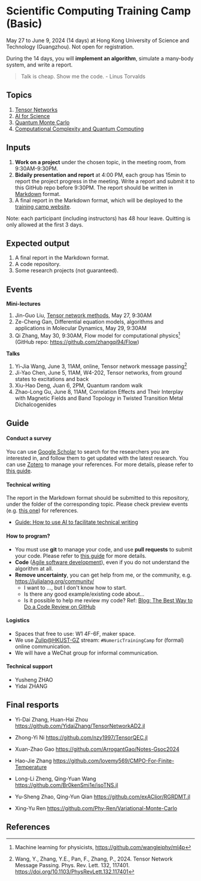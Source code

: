 # Scientific Computing Training Camp (Basic)
May 27 to June 9, 2024 (14 days) at Hong Kong University of Science and Technology (Guangzhou). Not open for registration.

During the 14 days, you will **implement an algorithm**, simulate a many-body system, and write a report.

> Talk is cheap. Show me the code. - Linus Torvalds

## Topics
1. [Tensor Networks](1.tensor-networks/)
2. [AI for Science](2.ai4science/)
3. [Quantum Monte Carlo](3.quantum-monte-carlo/)
4. [Computational Complexity and Quantum Computing](4.computational-complexity/)

## Inputs
1. **Work on a project** under the chosen topic, in the meeting room, from 9:30AM-9:30PM.
2. **Bidaily presentation and report** at 4:00 PM, each group has 15min to report the project progress in the meeting. Write a report and submit it to this GitHub repo before 9:30PM. The report should be written in [Markdown](https://markdownguide.org/) format.
3. A final report in the Markdown format, which will be deployed to the [training camp website](https://codingthrust.github.io/trainingcamp/).

Note: each participant (including instructors) has 48 hour leave. Quitting is only allowed at the first 3 days.

## Expected output
1. A final report in the Markdown format.
2. A code repository.
3. Some research projects (not guaranteed).

## Events
**Mini-lectures**
1. Jin-Guo Liu, [Tensor network methods](./1.tensor-networks/tutorial/tensornetwork.md), May 27, 9:30AM
2. Ze-Cheng Gan, Differential equation models, algorithms and applications in Molecular Dynamics, May 29, 9:30AM
3. Qi Zhang, May 30, 9:30AM, Flow model for computational physics[^ml4p] (GitHub repo: https://github.com/zhangqi94/Flow)

**Talks**
1. Yi-Jia Wang, June 3, 11AM, online, Tensor network message passing[^Wang2024]
3. Ji-Yao Chen, June 5, 11AM, W4-202, Tensor networks, from ground states to excitations and back
2. Xiu-Hao Deng, Juan 6, 2PM, Quantum random walk
4. Zhao-Long Gu, June 8, 11AM, Correlation Effects and Their Interplay with Magnetic Fields and Band Topology in Twisted Transition Metal Dichalcogenides

## Guide
#### Conduct a survey
You can use [Google Scholar](https://scholar.google.com/) to search for the researchers you are interested in, and follow them to get updated with the latest research. You can use [Zotero](https://www.zotero.org/) to manage your references. For more details, please refer to [this guide](0.intro/guides/conduct-survey.md).
#### Technical writing
The report in the Markdown format should be submitted to this repository, under the folder of the corresponding topic. Please check preview events (e.g. [this one](https://code.hkust-gz.edu.cn/jinguoliu/rydbergtrainingmaterials/-/tree/main/2.error-correction/reports?ref_type=heads)) for references.

- [Guide: How to use AI to facilitate technical writing](0.intro/toolkit.md)

#### How to program?

- You must use **git** to manage your code, and use **pull requests** to submit your code. Please refer to [this guide](https://book.jinguo-group.science/stable/chap1/git/) for more details.
- **Code** ([Agile software development](https://en.wikipedia.org/wiki/Agile_software_development)), even if you do not understand the algorithm at all.
- **Remove uncertainty**, you can get help from me, or the community, e.g. https://julialang.org/community/
  - I want to ..., but I don't know how to start.
  - Is there any good example/existing code about...
  - Is it possible to help me review my code? Ref: [Blog: The Best Way to Do a Code Review on GitHub](https://linearb.io/blog/code-review-on-github)

#### Logistics

- Spaces that free to use: W1 4F-6F, maker space.
- We use [Zulip@HKUST-GZ](http://zulip.hkust-gz.edu.cn/) stream: `#NumericTrainingCamp` for (formal) online communication.
- We will have a WeChat group for informal communication.

#### Technical support
- Yusheng ZHAO
- Yidai ZHANG

## Final resports

- Yi-Dai Zhang, Huan-Hai Zhou
https://github.com/YidaiZhang/TensorNetworkAD2.jl

- Zhong-Yi Ni
https://github.com/nzy1997/TensorQEC.jl

- Xuan-Zhao Gao
https://github.com/ArrogantGao/Notes-Gsoc2024

- Hao-Jie Zhang
https://github.com/lovemy569/CMPO-For-Finite-Temperature

- Long-Li Zheng, Qing-Yuan Wang
https://github.com/Br0kenSmi1e/isoTNS.jl

- Yu-Sheng Zhao, Qing-Yun Qian
https://github.com/exAClior/RGRDMT.jl

- Xing-Yu Ren
https://github.com/Phy-Ren/Variational-Monte-Carlo

## References
[^Wang2024]: Wang, Y., Zhang, Y.E., Pan, F., Zhang, P., 2024. Tensor Network Message Passing. Phys. Rev. Lett. 132, 117401. https://doi.org/10.1103/PhysRevLett.132.117401
[^ml4p]: Machine learning for physicists, https://github.com/wangleiphy/ml4p

